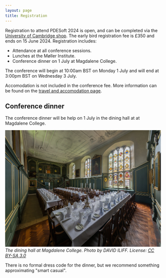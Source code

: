 ```yaml
---
layout: page
title: Registration
---
```


Registration to attend PDESoft 2024 is open, and can be completed via the
[University of Cambridge shop](https://onlinesales.admin.cam.ac.uk/conferences-and-events/department-of-engineering/pde-soft/pdesoft-1-3-july-2024).
The early bird registration fee is £350 and ends on 15 June 2024. Registration includes:

* Attendance at all conference sessions.
* Lunches at the Møller Institute.
* Conference dinner on 1 July at Magdalene College.

The conference will begin at 10:00am BST on Monday 1 July and will end at 3:00pm BST on Wednesday 3 July.

Accomodation is not included in the conference fee.
More information can be found on the [travel and accomodation page](/location).

## Conference dinner
The conference dinner will be help on 1 July in the dining hall at at Magdalene College.

![The dining hall at Magdalene College. Photo by DAVID ILIFF. License: CC BY-SA 3.0](/assets/images/magdalene.jpg)
*The dining hall at Magdalene College. Photo by DAVID ILIFF. License: [CC BY-SA 3.0](https://creativecommons.org/licenses/by-sa/3.0/deed.en)*

There is no formal dress code for the dinner, but we recommend something approximating
"smart casual".
